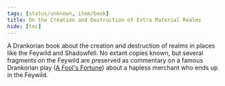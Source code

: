 ```yaml
---
tags: [status/unknown, item/book]
title: On the Creation and Destruction of Extra Material Realms
hide: [toc]
---
```



A Drankorian book about the creation and destruction of realms in places like the Feywild and Shadowfell. No extant copies known, but several fragments on the Feywild are preserved as commentary on a famous Drankorian play ([A Fool's Fortune](<./a-fool-s-fortune.md>)) about a hapless merchant who ends up in the Feywild. 